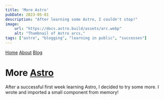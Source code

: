 ```yaml
---
title: 'More Astro'
pubDate: 2023-05-01
description: "After learning some Astro, I couldn't stop!"
image: 
    url: "https://docs.astro.build/assets/arc.webp"
    alt: "Thumbnail of Astro arcs,"
tags: ["astro", "blogging", "learning in public", "successes"]
---
```


[Home](/)
[About](/about)
[Blog](/blog)

# More [Astro](https://astro.build)

After a successful first week learning Astro, I decided to try some more. I wrote and imported a small component from memory!